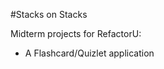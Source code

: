 <!--
	Sources: 
		http://gionkunz.github.io/chartist-js/
		http://underscorejs.org/
		http://jquery.com/
		https://www.google.com/fonts
		http://getbootstrap.com/
 -->
#Stacks on Stacks

Midterm projects for RefactorU:
- A Flashcard/Quizlet application
